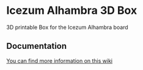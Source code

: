 # Icezum Alhambra 3D Box
3D printable Box for the Icezum Alhambra board

## Documentation

[You can find more information on this wiki](https://github.com/FPGAwars/Icezum-Alhambra-3D-support/wiki)
